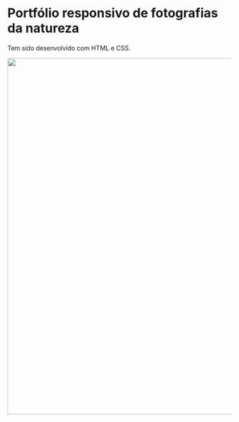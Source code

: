 # Portfólio responsivo de fotografias da natureza

Tem sido desenvolvido com HTML e CSS.

<div align="center">
    <img src="preview.gif" width="800px">
</div>